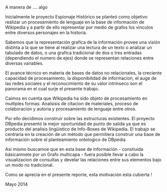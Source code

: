 A manera de .... algo

Inicialmente le proyecto Espionaje Histórico se planteó como objetivo realizar un procesamiento de lenguaje en la base de información de Wikipedia y a partir de ello representar por medio de grafos los vinculos entre diversos personajes en la historia.

Sabemos que la representación grafica de la información provee una visión distinta a la que se tiene al realizar una lectura de un texto o analizar un tabulado de datos, o  una grafica tradicional de dos o tres entradas (dependiendo el numero de ejes) donde se representan relaciones entre diversas variables.

El avance técnico en materia de bases de datos no relacionales, la creciente capacidad de procesamiento, la disponibilidad de informacion, el auge de las redes sociales y el reconocimiento de su valor intrínseco son el panorama en el cual surje el presente trabajo.  

Caimos en cuenta que Wikipedia ha sido objeto de procesamiento en multiples formas: Analsisis de citacion de materiales, proceso de colaboracion y autoria y procesamiento de lenguaje entre otros. 

Por ello decidimos construir sobre las estructuras existentes. El proyecto DBpedia presentó la mejor oportunidad de punto de salida ya  que es producto del analisis lingüistico de Info-Boxes de Wikipedia.  El trabajo se centraría en la creación de un método que permitiera construir una base de información sobre el planteamiento ontologico de DBpedia 

Asi mismo buscamoe que en esta base de información - constiuida básicamnete por un Grafo multicapa -  fuera posible llevar a cabo la visualizacion de consultas y develar las relaciones entre sus elementos bajo un modo no tradicional.


Como se aprecia en el presente reporte,  esta motivación esta cubierta !

Mayo 2014
